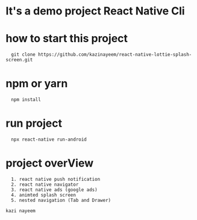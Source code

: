 # It's a demo project React Native Cli 

# how to start this project

      git clone https://github.com/kazinayeem/react-native-lottie-splash-screen.git

# npm or yarn

      npm install

# run project

      npx react-native run-android

# project overView

      1. react native push notification
      2. react native navigator
      3. react native ads (google ads)
      4. animted splash screen 
      5. nested navigation (Tab and Drawer)













`kazi nayeem`